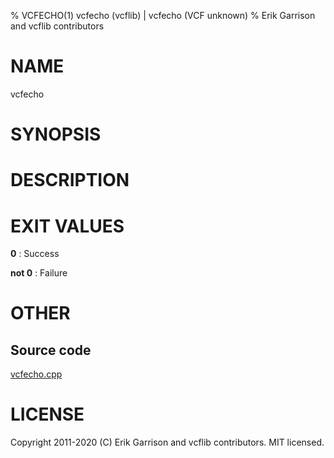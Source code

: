 % VCFECHO(1) vcfecho (vcflib) | vcfecho (VCF unknown)
% Erik Garrison and vcflib contributors

# NAME

vcfecho

# SYNOPSIS



# DESCRIPTION







# EXIT VALUES

**0**
: Success

**not 0**
: Failure

# OTHER

## Source code

[vcfecho.cpp](https://github.com/vcflib/vcflib/blob/master/src/vcfecho.cpp)

# LICENSE

Copyright 2011-2020 (C) Erik Garrison and vcflib contributors. MIT licensed.

<!--
  Created with ./scripts/bin2md.rb scripts/bin2md-template.erb
-->
